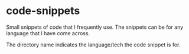 code-snippets
=============

Small snippets of code that I frequently use. The snippets can be for any language that I have come across. 

The directory name indicates the language/tech the code snippet is for.
